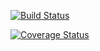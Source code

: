[![Build Status](https://app.travis-ci.com/Rudra-Barua/cs107test.svg?branch=master)](https://app.travis-ci.com/Rudra-Barua/cs107test)

[![Coverage Status](https://codecov.io/gh/Rudra-Barua/cs107test/branch/master/graph/badge.svg?token=9JMVAREUSS)](https://codecov.io/gh/Rudra-Barua/cs107test)